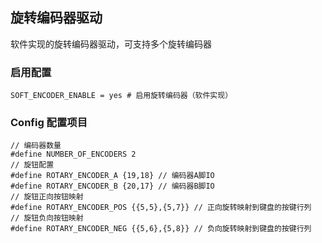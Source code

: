 ## 旋转编码器驱动

软件实现的旋转编码器驱动，可支持多个旋转编码器

### 启用配置
```
SOFT_ENCODER_ENABLE = yes # 启用旋转编码器（软件实现）
```

### Config 配置项目
```
// 编码器数量
#define NUMBER_OF_ENCODERS 2
// 旋钮配置
#define ROTARY_ENCODER_A {19,18} // 编码器A脚IO
#define ROTARY_ENCODER_B {20,17} // 编码器B脚IO
// 旋钮正向按钮映射
#define ROTARY_ENCODER_POS {{5,5},{5,7}} // 正向旋转映射到键盘的按键行列
// 旋钮负向按钮映射
#define ROTARY_ENCODER_NEG {{5,6},{5,8}} // 负向旋转映射到键盘的按键行列

```
